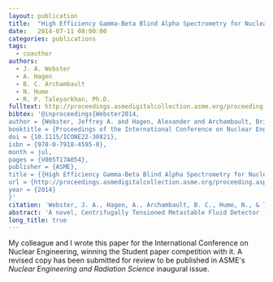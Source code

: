 ```yaml
---
layout: publication
title:  "High Efficiency Gamma-Beta Blind Alpha Spectrometry for Nuclear Energy Applications"
date:   2014-07-11 08:00:00
categories: publications
tags:
  - coauthor
authors:
  - J. A. Webster
  - A. Hagen
  - B. C. Archambault
  - N. Hume
  - R. P. Taleyarkhan, Ph.D.
fulltext: http://proceedings.asmedigitalcollection.asme.org/proceeding.aspx?articleID=1937310
bibtex: '@inproceedings{Webster2014,
author = {Webster, Jeffrey A. and Hagen, Alexander and Archambault, Brian C. and Hume, Nicholas and Taleyarkhan, Rusi},
booktitle = {Proceedings of the International Conference on Nuclear Engineering},
doi = {10.1115/ICONE22-30821},
isbn = {978-0-7918-4595-0},
month = jul,
pages = {V005T17A054},
publisher = {ASME},
title = {{High Efficiency Gamma-Beta Blind Alpha Spectrometry for Nuclear Energy Applications}},
url = {http://proceedings.asmedigitalcollection.asme.org/proceeding.aspx?doi=10.1115/ICONE22-30821},
year = {2014}
}'
citation: 'Webster, J. A., Hagen, A., Archambault, B. C., Hume, N., & Taleyarkhan, R. (2014). High Efficiency Gamma-Beta Blind Alpha Spectrometry for Nuclear Energy Applications. In Proceedings of the International Conference on Nuclear Engineering (p. V005T17A054). ASME. doi:10.1115/ICONE22-30821'
abstract: 'A novel, Centrifugally Tensioned Metastable Fluid Detector (CTMFD) sensor technology has been developed over the last decade to demonstrate high selective sensitivity and detection efficiency to various forms of radiation for wide-ranging conditions (e.g., power level, safeguards, security, and health physics) relevant to the nuclear energy industry. The CTMFD operates by tensioning a liquid with centrifugal force to weaken the bonds in the liquid to the point whereby even a femto-scale nuclear particle interactions can break the fluid and cause a detectable vaporization cascade. The operating principle has only peripheral similarity to the superheated bubble chamber based superheated droplet detectors (SDDs); instead, CTMFDs utilize mechanical “tension pressure” instead of thermal superheat offering a lot of practical advantages. CTMFDs have been used to detect a variety of alpha and neutron emitting sources in near real-time. The CTMFD is selectively blind to gamma photons and betas allowing for detection of alphas and neutrons in extreme gamma/beta background environments such as spent fuel reprocessing plants or under full power conditions within an operating nuclear reactor itself. The selective sensitivity allows for differentiation between alpha emitters including the isotopes of Plutonium. Mixtures of Plutonium isotopes have been measured in ratios of 1:1, 2:1, and 3:1 Pu-238:Pu-239 with successful differentiation. Due to the lack of gamma-beta background interference, the CTMFD’s LLD can be effectively reduced to zero and hence, is inherently more sensitive than scintillation based alpha spectrometers or SDDs and has been proven capable to detect below femtogram quantities of Plutonium-238. Plutonium is also easily distinguishable from Neptunium making it easy to measure the Plutonium concentration in the NPEX stream of a UREX reprocessing facility. The CTMFD has been calibrated for alphas from Americium (\( 5.5\,\mathrm{MeV}\)) and Curium (\( ∼ 6\,\mathrm{MeV}\)) as well. The CTMFD has furthermore, recently also been used to detect spontaneous and induced fission events which can be differentiated from alpha decay allowing for detection of fissionable material in a mixture of isotopes. This paper discusses these transformational developments which are also being entered for real-world commercial use.'
long_title: true
---
```


My colleague and I wrote this paper for the International Conference on Nuclear Engineering, winning the Student paper competition with it.  A revised copy has been submitted for review to be published in ASME's *Nuclear Engineering and Radiation Science* inaugural issue.
